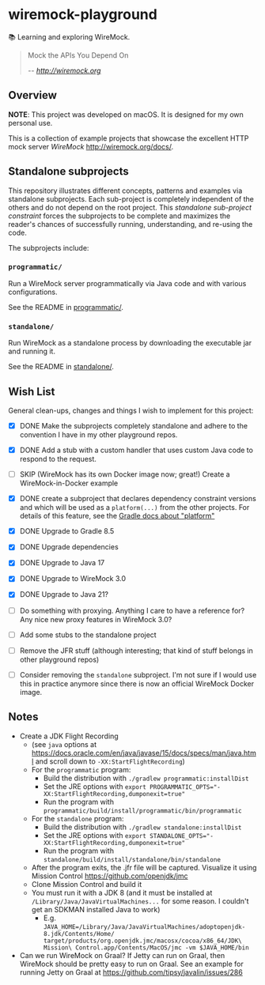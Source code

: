 # wiremock-playground 

📚 Learning and exploring WireMock.

> Mock the APIs You Depend On
> 
> -- <cite>http://wiremock.org</cite>


## Overview

**NOTE**: This project was developed on macOS. It is designed for my own personal use.

This is a collection of example projects that showcase the excellent HTTP mock server _WireMock_ 
<http://wiremock.org/docs/>.


## Standalone subprojects

This repository illustrates different concepts, patterns and examples via standalone subprojects. Each sub-project is
completely independent of the others and do not depend on the root project. This _standalone sub-project constraint_
forces the subprojects to be complete and maximizes the reader's chances of successfully running, understanding, and
re-using the code.

The subprojects include:


### `programmatic/`

Run a WireMock server programmatically via Java code and with various configurations.

See the README in [programmatic/](programmatic/).


### `standalone/`

Run WireMock as a standalone process by downloading the executable jar and running it.

See the README in [standalone/](standalone/).


## Wish List

General clean-ups, changes and things I wish to implement for this project:

* [x] DONE Make the subprojects completely standalone and adhere to the convention I have in my other playground repos.
* [x] DONE Add a stub with a custom handler that uses custom Java code to respond to the request.
* [ ] SKIP (WireMock has its own Docker image now; great!) Create a WireMock-in-Docker example
* [x] DONE create a subproject that declares dependency constraint versions and which will be used as a `platform(...)`
  from the other projects. For details of this feature, see the [Gradle docs about "platform"](https://docs.gradle.org/current/userguide/platforms.html)
* [x] DONE Upgrade to Gradle 8.5
* [x] DONE Upgrade dependencies
* [x] DONE Upgrade to Java 17
* [x] DONE Upgrade to WireMock 3.0
* [x] DONE Upgrade to Java 21?
* [ ] Do something with proxying. Anything I care to have a reference for? Any nice new proxy features in WireMock 3.0?
* [ ] Add some stubs to the standalone project
* [ ] Remove the JFR stuff (although interesting; that kind of stuff belongs in other playground repos)
* [ ] Consider removing the `standalone` subproject. I'm not sure if I would use this in practice anymore since there is
  now an official WireMock Docker image.


## Notes

* Create a JDK Flight Recording
  * (see `java` options at <https://docs.oracle.com/en/java/javase/15/docs/specs/man/java.html> and scroll down to `-XX:StartFlightRecording`)
  * For the `programmatic` program:
    * Build the distribution with `./gradlew programmatic:installDist`
    * Set the JRE options with `export PROGRAMMATIC_OPTS="-XX:StartFlightRecording,dumponexit=true"`
    * Run the program with `programmatic/build/install/programmatic/bin/programmatic`
  * For the `standalone` program:
    * Build the distribution with `./gradlew standalone:installDist`
    * Set the JRE options with `export STANDALONE_OPTS="-XX:StartFlightRecording,dumponexit=true"`
    * Run the program with `standalone/build/install/standalone/bin/standalone`
  * After the program exits, the .jfr file will be captured. Visualize it using Mission Control <https://github.com/openjdk/jmc>
  * Clone Mission Control and build it
  * You must run it with a JDK 8 (and it must be installed at `/Library/Java/JavaVirtualMachines...` for some reason. I couldn't get an SDKMAN installed Java to work)
    * E.g. `JAVA_HOME=/Library/Java/JavaVirtualMachines/adoptopenjdk-8.jdk/Contents/Home/ target/products/org.openjdk.jmc/macosx/cocoa/x86_64/JDK\ Mission\ Control.app/Contents/MacOS/jmc -vm $JAVA_HOME/bin`
* Can we run WireMock on Graal? If Jetty can run on Graal, then WireMock should be pretty easy to run on Graal. See an
  example for running Jetty on Graal at <https://github.com/tipsy/javalin/issues/286>
